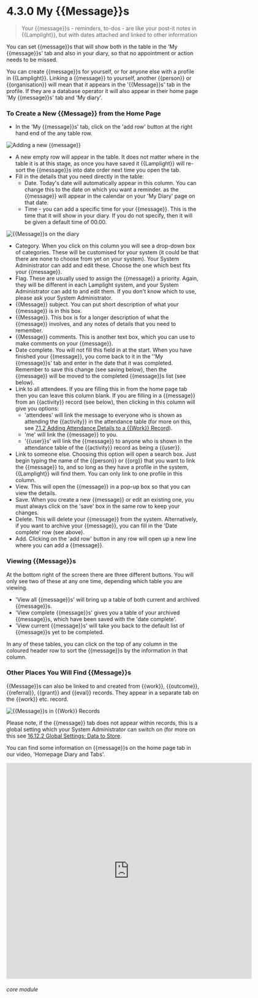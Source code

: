 # 4.3.0 My {{Message}}s

> Your {{message}}s - reminders, to-dos - are like your post-it notes in {{Lamplight}}, but with dates attached and linked to other information 

You can set {{message}}s that will show both in the table in the 'My {{message}}s' tab and also in your diary, so that no appointment or action needs to be missed. 

You can create {{message}}s for yourself, or for anyone else with a profile in {{Lamplight}}. Linking a {{message}} to yourself, another {{person}} or {{organisation}} will mean that it appears in the '{{Message}}s' tab in the profile. If they are a database operator it will also appear in their home page 'My {{message}}s' tab and 'My diary'. 

### To Create a New {{Message}} from the Home Page

- In the 'My {{message}}s' tab, click on the 'add row' button at the right hand end of the any table row.

![Adding a new {{message}}](4.3.0a.png)

- A new empty row will appear in the table. It does not matter where in the table it is at this stage, as once you have saved it {{Lamplight}} will re-sort the {{message}}s into date order next time you open the tab.
- Fill in the details that you need directly in the table:
   - Date. Today's date will automatically appear in this column. You can change this to the date on which you want a reminder. as the {{message}} will appear in the calendar on your 'My Diary' page on that date.
   - Time - you can add a specific time for your {{message}}. This is the time that it will show in your diary. If you do not specify, then it will be given a default time of 00.00.
     
![{{Message}}s on the diary](39a.png)
   
   - Category. When you click on this column you will see a drop-down box of categories. These will be customised for your system (it could be that there are none to choose from yet on your system). Your System Administrator can add and edit these. Choose the one which best fits your {{message}}.
   - Flag. These are usually used to assign the {{message}} a priority. Again, they will be different in each Lamplight system, and your System Administrator can add to and edit them. If you don't know which to use, please ask your System Administrator. 
  - {{Message}} subject. You can put short description of what your {{message}} is in this box.
  - {{Message}}. This box is for a longer description of what the {{message}} involves, and any notes of details that you need to remember.
  - {{Message}} comments. This is another text box, which you can use to make comments on your {{message}}.
  - Date complete. You will not fill this field in at the start. When you have finished your {{message}}, you come back to it in the ''My {{message}}s' tab and enter in the date that it was completed. Remember to save this change (see saving below), then the {{message}} will be moved to the completed {{message}}s list (see below).
  - Link to all attendees. If you are filling this in from the home page tab then you can leave this column blank. If you are filling in a {{message}} from an {{activity}} record (see below), then clicking in this column will give you options:
    - 'attendees' will link the message to everyone who is shown as attending the {{activity}} in the attendance table (for more on this, see [7.1.2 Adding Attendance Details to a {{Work}} Record](/help/index/p/7.1.2)).
    - 'me' will link the {{message}} to you.
    - '{{user}}s' will link the {{message}} to anyone who is shown in the attendance table of the {{activity}} record as being a {{user}}.
  - Link to someone else. Choosing this option will open a search box. Just begin typing the name of the {{person}} or {{org}} that you want to link the {{message}} to, and so long as they have a profile in the system, {{Lamplight}} will find them. You can only link to one profile in this column.
  - View. This will open the {{message}} in a pop-up box so that you can view the details.
  - Save. When you create a new {{message}} or edit an existing one, you must always click on the 'save' box in the same row to keep your changes.
  - Delete. This will delete your {{message}} from the system. Alternatively, if you want to archive your {{message}}, you can fill in the 'Date complete' row (see above).
  - Add. Clicking on the 'add row' button in any row will open up a new line where you can add a {{message}}.
  
### Viewing {{Message}}s

At the bottom right of the screen there are three different buttons. You will only see two of these at any one time, depending which table you are viewing.

- 'View all {{message}}s' will bring up a table of both current and archived {{message}}s. 
- 'View complete {{message}}s' gives you a table of your archived {{message}}s, which have been saved with the 'date complete'.
- 'View current {{message}}s' will take you back to the default list of {{message}}s yet to be completed.

In any of these tables, you can click on the top of any column in the coloured header row to sort the {{message}}s by the information in that column.

### Other Places You Will Find {{Message}}s

{{Message}}s can also be linked to and created from {{work}}, {{outcome}}, {{referral}}, {{grant}} and {{eval}} records. They appear in a separate tab on the {{work}} etc. record.

![{{Message}}s in {{Work}} Records](39b.png)

Please note, if the {{message}} tab does not appear within records, this is a global setting which your System Administrator can switch on (for more on this see [16.12.2 Global Settings: Data to Store](/help/index/p/16.12.2). 

You can find some information on {{message}}s on the home page tab in our video, 'Homepage Diary and Tabs'.

<iframe width="640" height="564" src="https://player.vimeo.com/video/281952413" frameborder="0" allowFullScreen mozallowfullscreen webkitAllowFullScreen></iframe>


###### core module
